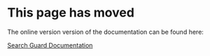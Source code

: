# This page has moved

The online version version of the documentation can be found here:

[Search Guard Documentation](http://docs.search-guard.com/latest/search-guard-xpack-machine-learning)

